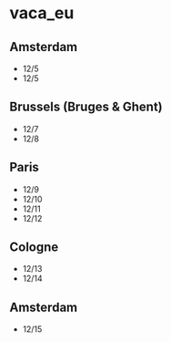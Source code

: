 # vaca\_eu

## Amsterdam
- 12/5
- 12/5

## Brussels (Bruges & Ghent)
- 12/7
- 12/8

## Paris
- 12/9
- 12/10
- 12/11
- 12/12

## Cologne
- 12/13
- 12/14

## Amsterdam
- 12/15

